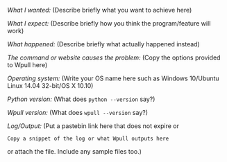 <!--
Please review the guidelines for contributing to this repository.

Please fill in as much as you can and delete lines if needed. You can use toolbar and preview feature located above this textbox.

The more info you provide, the easier it is to diagnose and fix. If you have more info later, please add it. Thank you!
-->

*What I wanted:* (Describe briefly what you want to achieve here)
 
*What I expect:* (Describe briefly how you think the program/feature will work)

*What happened:* (Describe briefly what actually happened instead)

*The command or website causes the problem:* (Copy the options provided to Wpull here)

*Operating system:* (Write your OS name here such as Windows 10/Ubuntu Linux 14.04 32-bit/OS X 10.10)

*Python version:* (What does `python --version` say?)

*Wpull version:* (What does `wpull --version` say?)

*Log/Output:* (Put a pastebin link here that does not expire or

```
Copy a snippet of the log or what Wpull outputs here
```

or attach the file. Include any sample files too.)
